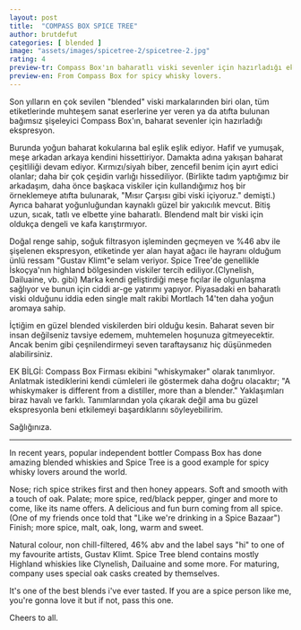 ```yaml
---
layout: post
title:  "COMPASS BOX SPICE TREE"
author: brutdefut
categories: [ blended ]
image: "assets/images/spicetree-2/spicetree-2.jpg"
rating: 4
preview-tr: Compass Box'ın baharatlı viski sevenler için hazırladığı ekspresyon.
preview-en: From Compass Box for spicy whisky lovers. 
---
```


Son yılların en çok sevilen "blended" viski markalarınden biri olan, tüm etiketlerinde muhteşem sanat eserlerine yer veren ya da atıfta bulunan bağımsız şişeleyici Compass Box'ın, baharat sevenler için hazırladığı ekspresyon.

Burunda yoğun baharat kokularına bal eşlik eşlik ediyor. Hafif ve yumuşak, meşe arkadan arkaya kendini hissettiriyor. 
Damakta adına yakışan baharat çeşitliliği devam ediyor. Kırmızı/siyah biber, zencefil benim için ayırt edici olanlar; daha bir çok çeşidin varlığı hissediliyor. (Birlikte tadım yaptığımız bir arkadaşım, daha önce başkaca viskiler için kullandığımız hoş bir örneklemeye atıfta bulunarak, "Mısır Çarşısı gibi viski içiyoruz." demişti.) Ayrıca baharat yoğunluğundan kaynaklı güzel bir yakıcılık mevcut. 
Bitiş uzun, sıcak, tatlı ve elbette yine baharatlı. Blendend malt bir viski için oldukça dengeli ve kafa karıştırmıyor. 

Doğal renge sahip, soğuk filtrasyon işleminden geçmeyen ve %46 abv ile şişelenen ekspresyon, etiketinde yer alan hayat ağacı ile hayranı olduğum ünlü ressam "Gustav Klimt"e selam veriyor.
Spice Tree'de genellikle İskoçya'nın highland bölgesinden viskiler tercih ediliyor.(Clynelish, Dailuaine, vb. gibi) Marka kendi geliştirdiği meşe fıçılar ile olgunlaşma sağlıyor ve bunun için ciddi ar-ge yatırımı yapıyor. 
Piyasadaki en baharatlı viski olduğunu iddia eden single malt rakibi Mortlach 14'ten daha yoğun aromaya sahip. 

İçtiğim en güzel blended viskilerden biri olduğu kesin. Baharat seven bir insan değilseniz tavsiye edemem, muhtemelen hoşunuza gitmeyecektir. Ancak benim gibi çeşnilendirmeyi seven taraftaysanız hiç düşünmeden alabilirsiniz. 

EK BİLGİ: Compass Box Firması ekibini "whiskymaker" olarak tanımlıyor. Anlatmak istediklerini kendi cümleleri ile göstermek daha doğru olacaktır; 
"A whiskymaker is different from a distiller, more than a blender."  Yaklaşımları biraz havalı ve farklı. Tanımlarından yola çıkarak değil ama bu güzel ekspresyonla beni etkilemeyi başardıklarını söyleyebilirim. 

Sağlığınıza.

--------------------------------------------------------------------

<p id="english"></p>

In recent years, popular independent bottler Compass Box has done amazing blended whiskies and Spice Tree is a good example for spicy whisky lovers around the world. 

Nose; rich spice strikes first and then honey appears. Soft and smooth with a touch of oak.
Palate; more spice, red/black pepper, ginger and more to come, like its name offers. A delicious and fun burn coming from all spice. (One of my friends once told that "Like we're drinking in a Spice Bazaar")
Finish; more spice, malt, oak, long, warm and sweet. 

Natural colour, non chill-filtered, 46% abv and the label says "hi" to one of my favourite artists, Gustav Klimt. 
Spice Tree blend contains mostly Highland whiskies like Clynelish, Dailuaine and some more. For maturing, company uses special oak casks created by themselves. 

It's one of the best blends i've ever tasted. If you are a spice person like me, you're gonna love it but if not, pass this one. 

Cheers to all.
